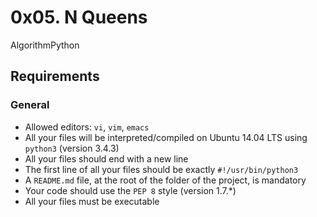 0x05. N Queens
==============

AlgorithmPython

Requirements
------------

### General

-   Allowed editors: `vi`, `vim`, `emacs`
-   All your files will be interpreted/compiled on Ubuntu 14.04 LTS using `python3` (version 3.4.3)
-   All your files should end with a new line
-   The first line of all your files should be exactly `#!/usr/bin/python3`
-   A `README.md` file, at the root of the folder of the project, is mandatory
-   Your code should use the `PEP 8` style (version 1.7.*)
-   All your files must be executable
